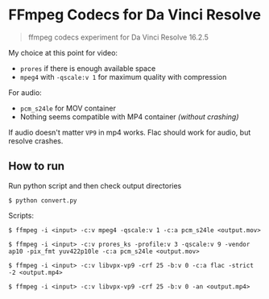 # FFmpeg Codecs for Da Vinci Resolve

> ffmpeg codecs experiment for Da Vinci Resolve 16.2.5

My choice at this point for video: 

* `prores` if there is enough available space
* `mpeg4` with `-qscale:v 1` for maximum quality with compression

For audio:

* `pcm_s24le` for MOV container
* Nothing seems compatible with MP4 container *(without crashing)*

If audio doesn't matter `VP9` in mp4 works. Flac should work for audio, but resolve crashes.

## How to run

Run python script and then check output directories

`$ python convert.py`

Scripts:

`$ ffmpeg -i <input> -c:v mpeg4 -qscale:v 1 -c:a pcm_s24le <output.mov>`

`$ ffmpeg -i <input> -c:v prores_ks -profile:v 3 -qscale:v 9 -vendor ap10 -pix_fmt yuv422p10le -c:a pcm_s24le <output.mov>`

`$ ffmpeg -i <input> -c:v libvpx-vp9 -crf 25 -b:v 0 -c:a flac -strict -2 <output.mp4>`

`$ ffmpeg -i <input> -c:v libvpx-vp9 -crf 25 -b:v 0 -an <output.mp4>`
